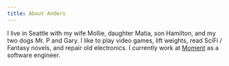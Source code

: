 ```yaml
---
title: About Anders
---
```


I live in Seattle with my wife Mollie, daughter Matia, son Hamilton, and my two dogs Mr. P and Gary. I like to play video games, lift weights, read SciFi / Fantasy novels, and repair old electronics. I currently work at [Moment](https://www.moment.dev) as a software engineer.

